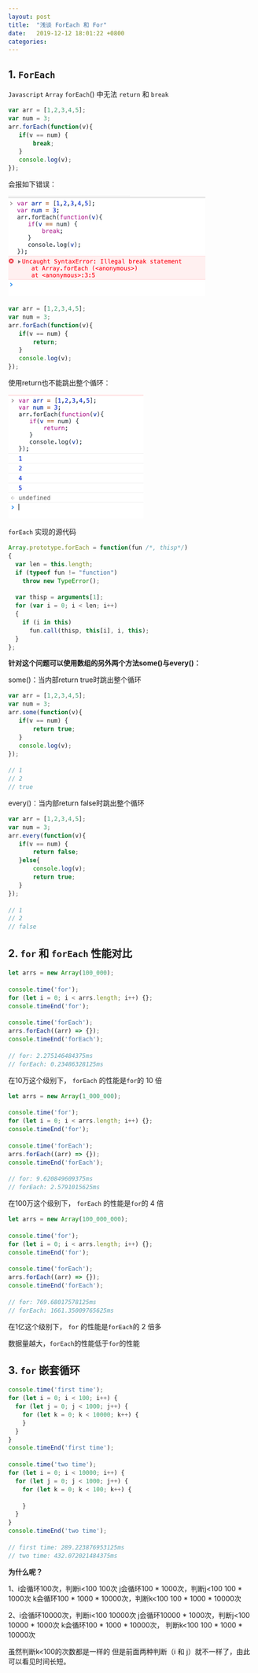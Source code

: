 ```yaml
---
layout: post
title:  "浅谈 ForEach 和 For"
date:   2019-12-12 18:01:22 +0800
categories:
---
```

## 1. `ForEach`

`Javascript` `Array` `forEach`() 中无法 `return` 和 `break`

```javascript
var arr = [1,2,3,4,5];
var num = 3;
arr.forEach(function(v){
   if(v == num) {
       break;
   }
   console.log(v);
});
```
会报如下错误：

![](/images/Front-VueJS/ForEach-And-For/forEach_break.png)

```javascript
var arr = [1,2,3,4,5];
var num = 3;
arr.forEach(function(v){
   if(v == num) {
       return;
   }
   console.log(v);
});
```
使用return也不能跳出整个循环：

![](/images/Front-VueJS/ForEach-And-For/forEach_return.png)

`forEach` 实现的源代码

```javascript
Array.prototype.forEach = function(fun /*, thisp*/)
{
  var len = this.length;
  if (typeof fun != "function")
    throw new TypeError();

  var thisp = arguments[1];
  for (var i = 0; i < len; i++)
  {
    if (i in this)
      fun.call(thisp, this[i], i, this);
  }
};
```

**针对这个问题可以使用数组的另外两个方法some()与every()：**

some()：当内部return true时跳出整个循环

```javascript
var arr = [1,2,3,4,5];
var num = 3;
arr.some(function(v){
   if(v == num) {
       return true;
   }
   console.log(v);
});

// 1
// 2
// true
```

every()：当内部return false时跳出整个循环

```javascript
var arr = [1,2,3,4,5];
var num = 3;
arr.every(function(v){
   if(v == num) {
       return false;
   }else{
       console.log(v);
       return true;
   }
});

// 1
// 2
// false
```

## 2. `for` 和 `forEach` 性能对比

```javascript
let arrs = new Array(100_000);

console.time('for');
for (let i = 0; i < arrs.length; i++) {};
console.timeEnd('for');

console.time('forEach');
arrs.forEach((arr) => {});
console.timeEnd('forEach');

// for: 2.275146484375ms
// forEach: 0.23486328125ms
```
在10万这个级别下， `forEach` 的性能是`for`的 10 倍

```javascript
let arrs = new Array(1_000_000);

console.time('for');
for (let i = 0; i < arrs.length; i++) {};
console.timeEnd('for');

console.time('forEach');
arrs.forEach((arr) => {});
console.timeEnd('forEach');

// for: 9.620849609375ms
// forEach: 2.5791015625ms
```
在100万这个级别下， `forEach` 的性能是`for`的 4 倍


```javascript
let arrs = new Array(100_000_000);

console.time('for');
for (let i = 0; i < arrs.length; i++) {};
console.timeEnd('for');

console.time('forEach');
arrs.forEach((arr) => {});
console.timeEnd('forEach');

// for: 769.68017578125ms
// forEach: 1661.35009765625ms
```

在1亿这个级别下， `for` 的性能是`forEach`的 2 倍多

数据量越大，`forEach`的性能低于`for`的性能

## 3. `for` 嵌套循环

```javascript
console.time('first time');
for (let i = 0; i < 100; i++) {
  for (let j = 0; j < 1000; j++) {
    for (let k = 0; k < 10000; k++) {
    }
  }
}
console.timeEnd('first time');

console.time('two time');
for (let i = 0; i < 10000; i++) {
  for (let j = 0; j < 1000; j++) {
    for (let k = 0; k < 100; k++) {

    }
  }
}
console.timeEnd('two time');

// first time: 289.223876953125ms
// two time: 432.072021484375ms
```

**为什么呢？**

1、i会循环100次，判断i<100 100次
j会循环100 * 1000次，判断j<100 100 * 1000次
k会循环100 * 1000 * 10000次，判断k<100 100 * 1000 * 10000次

2、i会循环10000次，判断i<100 10000次
j会循环10000 * 1000次，判断j<100 10000 * 1000次
k会循环100 * 1000 * 10000次， 判断k<100 100 * 1000 * 10000次

虽然判断k<100的次数都是一样的 但是前面两种判断（i 和 j）就不一样了，由此可以看见时间长短。